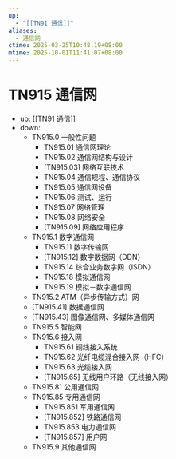```yaml
---
up:
  - "[[TN91 通信]]"
aliases:
  - 通信网
ctime: 2025-03-25T10:48:19+08:00
mtime: 2025-10-01T11:41:07+08:00
---
```


# TN915 通信网

- up: [[TN91 通信]]
- down:	
	- TN915.0 一般性问题
		- TN915.01 通信网理论
		- TN915.02 通信网结构与设计
		- [TN915.03] 网络互联技术
		- TN915.04 通信规程、通信协议
		- TN915.05 通信网设备
		- TN915.06 测试、运行
		- TN915.07 网络管理
		- TN915.08 网络安全
		- [TN915.09] 网络应用程序
	- TN915.1 数字通信网
		- TN915.11 数字传输网
		- [TN915.12] 数字数据网（DDN）
		- TN915.14 综合业务数字网（ISDN）
		- TN915.18 模拟通信网
		- TN915.19 模拟－数字通信网
	- TN915.2 ATM（异步传输方式）网
	- [TN915.41] 数据通信网
	- [TN915.43] 图像通信网、多媒体通信网
	- TN915.5 智能网
	- TN915.6 接入网
		- TN915.61 铜线接入系统
		- TN915.62 光纤电缆混合接入网（HFC）
		- TN915.63 光缆接入网
		- [TN915.65] 无线用户环路（无线接入网）
	- TN915.81 公用通信网
	- TN915.85 专用通信网
		- TN915.851 军用通信网
		- [TN915.852] 铁路通信网
		- TN915.853 电力通信网
		- [TN915.857] 用户网
	- TN915.9 其他通信网
	
